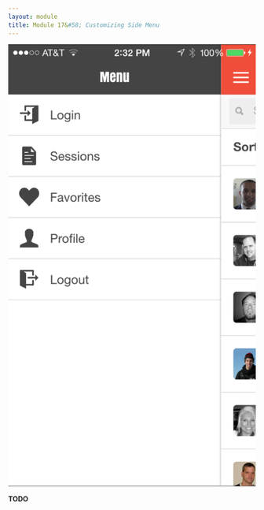 ```yaml
---
layout: module
title: Module 17&#58; Customizing Side Menu
---
```

![](images/app/side-menu.png)

**TODO**
